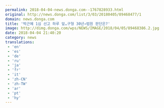 ```yaml
---
permalink: 2018-04-04-news.donga.com--1767828933.html
original: http://news.donga.com/list/3/03/20180405/89468477/1
domain: news.donga.com
title: '박근혜 1심 선고 하루 앞…구형 30년→법원 판단은?'
image: http://dimg.donga.com/wps/NEWS/IMAGE/2018/04/05/89468386.2.jpg
date: 2018-04-04 21:40:20
category: news
translations: 
 - 'en'
 - 'es'
 - 'de'
 - 'ru'
 - 'ja'
 - 'fr'
 - 'it'
 - 'zh-CN'
 - 'zh-TW'
 - 'ar'
 - 'pt'
 - 'hy'
---
```


